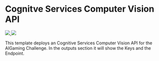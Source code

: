 # Cognitve Services Computer Vision API

<a href="https://portal.azure.com/#create/Microsoft.Template/uri/https://github.com/leestott/Aigaming/aigaming.json" target="_blank">
<img src="https://github.com/leestott/Aigaming/tree/master/Images"/>
</a>
<a href="http://armviz.io/#/?load=https://github.com/leestott/Aigaming/aigaming.json" target="_blank">
<img src="https://github.com/leestott/Aigaming/tree/master/Images"/>
</a>

This template deploys an Cognitive Services Computer Vision API for the AIGaming Challenge.
In the outputs section it will show the Keys and the Endpoint.